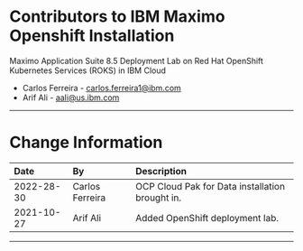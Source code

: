 
# Contributors to IBM Maximo Openshift Installation

Maximo Application Suite 8.5 Deployment Lab on Red Hat OpenShift Kubernetes Services (ROKS) in IBM Cloud
- Carlos Ferreira - <carlos.ferreira1@ibm.com>
- Arif Ali - <aali@us.ibm.com>

---

# Change Information

|Date     |By             | Description                                           |
|:--------|:--------------|:------------------------------------------------------|
|2022-28-30|Carlos Ferreira |OCP Cloud Pak for Data installation brought in. |
|2021-10-27|Arif Ali      |Added OpenShift deployment lab.
---
